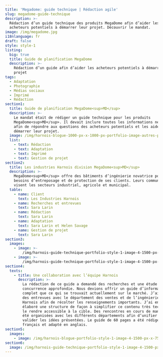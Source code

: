 ```yaml
---
title: 'Megadome: guide technique | Rédaction agile'
slug: megadome-guide-technique
description: >-
  Rédaction d’un guide technique des produits MegaDome afin d’aider les
  acheteurs potentiels à démarrer leur projet. Découvrir le mandat.
image: /img/megadome.jpg
i18nlanguage: fr
draft: false
style: style-1
listing:
  big: true
  title: Guide de planification MegaDome
  description: >-
    Rédaction d’un guide afin d’aider les acheteurs potentiels à démarrer leur
    projet
tags:
  - Adaptation
  - Photographie
  - Médias sociaux
  - Imprimé
  - Rédaction
section1:
  title: Guide de planification MegaDome<sup>MD</sup>
  description: >-
    Le mandat était de rédiger un guide technique pour les produits
    MegaDome<sup>MD</sup>. Il devait inclure toutes les informations nécessaires
    afin de répondre aux questions des acheteurs potentiels et les aider à
    démarrer leur projet. 
  image: /img/harnois-blogue-1000-px-x-1000-px-portfolio-image-autres-projets.jpg
  list:
    - text: Rédaction
    - text: Adaptation
    - text: Imprimé
    - text: Gestion de projet
section2:
  title: Les industries Harnois division MegaDome<sup>MD</sup>
  description: >-
    MegaDome<sup>MD</sup> offre des bâtiments d’ingénierie novatrice pour les
    besoins d’entreposage et de protection de ses clients. Leurs communications
    visent les secteurs industriel, agricole et municipal.
  table:
    - name: Client
      text: Les Industries Harnois
    - name: Recherches et entrevues
      text: Sara Larin
    - name: Rédaction
      text: Sara Larin
    - name: Adaptation
      text: Sara Larin et Helen Savage
    - name: Gestion de projet
      text: Sara Larin
section3:
  images:
    - image: >-
        /img/harnois-guide-technique-portfolio-style-1-image-4-1500-px-x-750-px1.png
    - image: >-
        /img/harnois-guide-technique-portfolio-style-1-image-4-1500-px-x-750-px2.png
section4:
  texts:
    - title: Une collaboration avec l’équipe Harnois
      description: >-
        La rédaction de ce guide a demandé des recherches et une étude de la
        concurrence approfondie. Nous devions offrir un guide d’information plus
        complet que ce qui se trouvait actuellement sur le marché. J’ai organisé
        des entrevues avec le département des ventes et de l’ingénierie chez
        Harnois afin de récolter les renseignements importants. J’ai ensuite
        élaboré une structure de façon à simplifier ce contenu très technique et
        le rendre accessible à la cible. Des rencontres en cours de mandat ont
        été organisées avec les différents départements afin d’unifier et
        valider les idées présentées. Le guide de 60 pages a été rédigé en
        français et adapté en anglais. 
section5:
  images:
    - image: /img/harnois-blogue-portfolio-style-1-image-4-1500-px-x-750-px.jpg
section6:
  image: /img/harnois-guide-technique-portfolio-style-1-image-4-1500-px-x-750-px1.png
---
```


